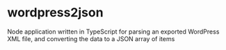# wordpress2json
Node application written in TypeScript for parsing an exported WordPress XML file, and converting the data to a JSON array of items

